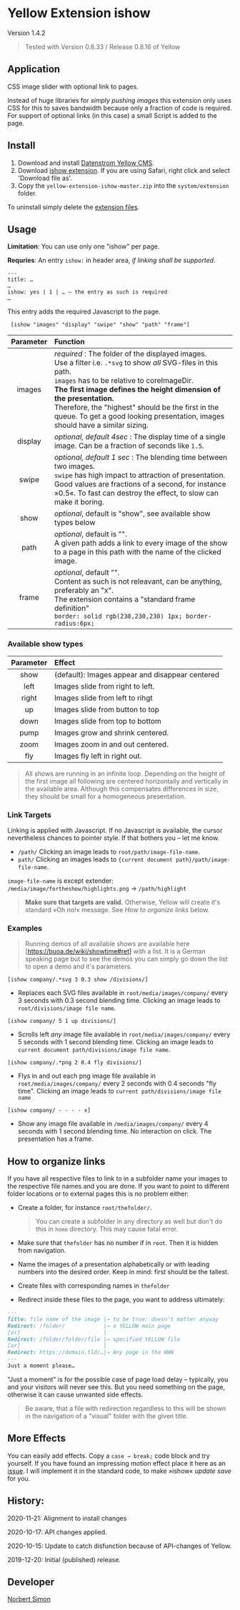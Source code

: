 # Yellow Extension ishow

Version 1.4.2

> Tested with Version 0.8.33 / Release 0.8.16 of Yellow

## Application

CSS image slider with optional link to pages. 

Instead of huge libraries for *simply pushing images* this extension only uses CSS for this to saves bandwidth because only a fraction of code is required. For support of optional links (in this case) a small Script is added to the page.


## Install

1. Download and install [Datenstrom Yellow CMS](https://github.com/datenstrom/yellow/).
2. Download [ishow extension](https://github.com/BsNoSi/yellow-extension-ishow/archive/master.zip). If you are using Safari, right click and select 'Download file as'.
3. Copy the `yellow-extension-ishow-master.zip` into the `system/extension` folder.

To uninstall simply delete the [extension files](https://github.com/BsNoSi/yellow-extension-ishow/blob/master/extension.ini).

## Usage

**Limitation**: You can use only one "ishow" per page.

**Requries**: An entry `ishow:` in header area, *if linking shall be supported*.

```
---
title: …
…
ishow: yes | 1 | … – the entry as such is required
…
```
This entry adds the required Javascript to the page.


     [ishow "images" "display" "swipe" "show" "path" "frame"]

| Parameter | Function |
| :---: | :--- |
| images | *required* : The folder of the displayed images.<br/>Use a filter i.e. `.*svg` to show *all* SVG-files in this path.<br/> `images` has to be relative to coreImageDir.<br/>**The first image defines the height dimension of the presentation.**<br/> Therefore, the "highest" should be the first in the queue. To get a good looking presentation, images should have a similar sizing. |
| display | *optional, default 4sec* : The display time of a single image. Can be a fraction of seconds like `1.5`. |
| swipe | *optional, default 1 sec* : The blending time between two images.<br/>`swipe` has high impact to attraction of presentation. Good values are fractions of a second, for instance »0.5«. To fast can destroy the effect, to slow can make it boring. |
| show | *optional*, default is "show", see available show types below |
| path | *optional*, default  is "".<br/>A given path adds a link to every image of the show to a page in this path with the name of the clicked image. |
| frame | *optional*, default "".<br/>Content as such is not releavant, can be anything, preferably an "x".<br/>The extension contains a "standard frame definition"<br/>`border: solid rgb(230,230,230) 1px; border-radius:6px;`|

### Available show types

| Parameter | Effect |
| :---: | :--- |
| show | (default): Images appear and disappear centered |
|left | Images slide from right to left. |
| right |Images slide from left to rihgt |
| up | Images slide from button to top |
| down | Images slide from top to bottom |
| pump | Images grow and shrink centered. |
| zoom | Images zoom in and out centered. |
| fly | Images fly left in right out. |

> All shows are running in an infinite loop. Depending on the height of the first image all following are centered horizontally and vertically in the available area. Although this compensates differences in size, they should be small for a homogeneous presentation.

### Link Targets

Linking is applied with  Javascript. If no Javascript is available, the cursor nevertheless chances to pointer style. If that bothers you – let me know.

- `/path/` Clicking an image leads to `root/path/image-file-name`. 
- `path/` Clicking an images leads to `{current document path}/path/image-file-name`. 

`image-file-name` is except extender: `/media/image/fortheshow/highlights.png` → `/path/highlight`

> **Make sure that targets are valid.** Otherwise, Yellow will create it's standard »Oh no!« message. See *How to organize links* below.

### Examples

> Running demos of all available shows are available here [https://buoa.de/wiki/showtime#ret] with a list. It is a German speaking page but to see the demos you can simply go down the list to open a demo and it's parameters.

`[ishow company/.*svg 3 0.3 show /divisions/]`

- Replaces each SVG files available in `root/media/images/company/` every 3 seconds with 0.3 second blending time. Clicking an image leads to `root/divisions/image file name`.

`[ishow company/ 5 1 up divisions/]`

- Scrolls left *any* image file available in `root/media/images/company/` every 5 seconds with 1 second blending time. Clicking an image leads to `current document path/divisions/image file name`.

`[ishow company/.*png 2 0.4 fly divisions/]`

- Flys in and out each png image file available in `root/media/images/company/` every 2 seconds with 0.4 seconds "fly time". Clicking an image leads to `current path/divisions/image file name`

`[ishow company/ - - - - x]`

- Show any image file available in `/media/images/company/` every 4 seconds with 1 second blending time. No interaction on click. The presentation has a frame.

## How to organize links

If you have all respective files to link to in a subfolder name your images to the respective file names and you are done. If you want to point to different folder locations or to external pages this is no problem either:

- Create a folder, for instance `root/thefolder/`. 

  > You can create a subfolder in any directory as well but don't do this in `home` directory. This may cause fatal error.

- Make sure that `thefolder` has no number if in `root`. Then it is hidden from navigation.

- Name the images of a presentation alphabetically or with leading numbers into the desired order. Keep in mind: first should be the tallest. 

- Create files with corresponding names in `thefolder`

- Redirect inside these files to the page, you want to address ultimately:

~~~markdown
---
Title: file name of the image |→ to be true: doesn't matter anyway
Redirect: /folder/            |→ a YELLOW main page
[or]                          |
Redirect: /folder/folder/file |→ specified YELLOW file
[or]                          |
Redirect: https://domain.tld/…|→ Any page in the WWW
---
Just a moment please…
~~~

"Just a moment" is for the possible case of page load delay – typically, you and your visitors will never see this. But you need something on the page, otherwise it can cause unwanted side effects.

> Be aware, that a file with redirection regardless to this will be shown in the navigation of a "visual" folder with the given title.

## More Effects

You can easily add effects. Copy a `case → break;` code block and try yourself. If you have found an impressing motion effect place it here as an [issue](https://github.com/BsNoSi/yellow-extension-ishow/issues). I will implement it in the standard code, to make »ishow« *update save* for you.

## History:

2020-11-21: Alignment to install changes

2020-10-17: API changes applied.

2020-10-15: Update to catch disfunction because of API-changes of Yellow.

2019-12-20: Initial (published) release.


## Developer

[Norbert Simon](https://nosi.de/)



